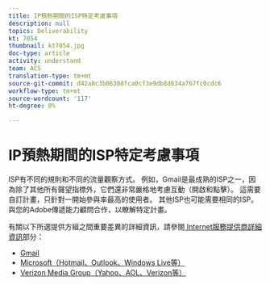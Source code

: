 ```yaml
---
title: IP預熱期間的ISP特定考慮事項
description: null
topics: Deliverability
kt: 7054
thumbnail: kt7054.jpg
doc-type: article
activity: understand
team: ACS
translation-type: tm+mt
source-git-commit: d42a8c3b06308fca0cf3e9db8d634a767fc0cdc6
workflow-type: tm+mt
source-wordcount: '117'
ht-degree: 0%

---
```



# IP預熱期間的ISP特定考慮事項

ISP有不同的規則和不同的流量觀察方式。 例如，Gmail是最成熟的ISP之一，因為除了其他所有聲望指標外，它們還非常嚴格地考慮互動（開啟和點擊）。 這需要自訂計畫，只針對一開始參與率最高的使用者。 其他ISP也可能需要相同的ISP。 與您的Adobe傳遞能力顧問合作，以瞭解特定計畫。

有關以下所選提供方組之間重要差異的詳細資訊，請參閱[ Internet服務提供商詳細資訊](/help/internet-service-provider-specifics/overview.md)部分：

* [Gmail](/help/internet-service-provider-specifics/gmail.md)
* [Microsoft（Hotmail、Outlook、Windows Live等）](/help/internet-service-provider-specifics/microsoft.md)
* [Verizon Media Group（Yahoo、AOL、Verizon等）](/help/internet-service-provider-specifics/verizon-media-group.md)
